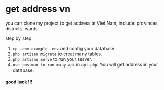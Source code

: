 # get address vn
you can clone my project to get address at Viet Nam, include: provinces, districts, wards.

step by step

1. ``` cp .env.example .env ``` and config your database.
2. ``` php artisan migrate ``` to creat many tables.
3. ``` php artisan serve ``` to run your server.
4. ``` use postman to run many api ``` in ``` api.php ```. You will get address in your database.

#### good luck !!!
